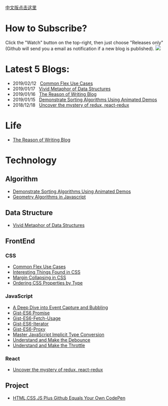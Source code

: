 [中文版点击这里](https://github.com/Terry-Su/blogs-cn)
# How to Subscribe? 
 Click the "Watch" button on the top-right, then just choose "Releases only"(Github will send you a email as notification if a new blog is published).
![](https://user-images.githubusercontent.com/23733477/55521767-b6a6d680-56b4-11e9-9ddf-87b7e2888153.gif)
# Latest 5 Blogs:
* 2019/02/12 &nbsp; [Common Flex Use Cases](https://terry-su.github.io/common-flex-use-cases)
* 2019/01/17 &nbsp; [Vivid Metaphor of Data Structures](https://terry-su.github.io/vivid-metaphor-of-data-structures)
* 2019/01/16 &nbsp; [The Reason of Writing Blog](https://terry-su.github.io/the-reason-of-writing-blog)
* 2019/01/15 &nbsp; [Demonstrate Sorting Algorithms Using Animated Demos](https://terry-su.github.io/demonstrate-sorting-algorithms-using-animated-demos)
* 2018/12/18 &nbsp; [Uncover the mystery of redux, react-redux](https://terry-su.github.io/reveal-redux-react-redux-mask)
# Life
* [The Reason of Writing Blog](https://terry-su.github.io/the-reason-of-writing-blog)
# Technology
## Algorithm
* [Demonstrate Sorting Algorithms Using Animated Demos](https://terry-su.github.io/demonstrate-sorting-algorithms-using-animated-demos)
* [Geometry Algorithms in Javascript](https://terry-su.github.io/geometry-algorithms-in-javascript)
## Data Structure
* [Vivid Metaphor of Data Structures](https://terry-su.github.io/vivid-metaphor-of-data-structures)
## FrontEnd
### CSS
* [Common Flex Use Cases](https://terry-su.github.io/common-flex-use-cases)
* [Interesting Things Found in CSS](https://terry-su.github.io/interesting-things-found-in-css)
* [Margin Collapsing in CSS](https://terry-su.github.io/margin-collapsing-in-css)
* [Ordering CSS Properties by Type](https://terry-su.github.io/ordering-css-properties-by-type)
### JavaScript
* [A Deep Dive into Event Capture and Bubbling](https://terry-su.github.io/a-deep-dive-into-event-capture-and-bubbling)
* [Gist-ES6 Promise](https://terry-su.github.io/gist-es6-promise)
* [Gist-ES6-Fetch-Usage](https://terry-su.github.io/gist-es6-fetch-usage)
* [Gist-ES6-Iterator](https://terry-su.github.io/gist-es6-iterator)
* [Gist-ES6-Proxy](https://terry-su.github.io/gist-es6-proxy)
* [Master JavaScript Implicit Type Conversion](https://terry-su.github.io/master-javascript-implicit-type-conversion)
* [Understand and Make the Debounce](https://terry-su.github.io/understand-and-make-the-debounce)
* [Understand and Make the Throttle](https://terry-su.github.io/understand-and-make-the-throttle)
### React
* [Uncover the mystery of redux, react-redux](https://terry-su.github.io/reveal-redux-react-redux-mask)
## Project
* [HTML,CSS,JS Plus Github Equals Your Own CodePen](https://terry-su.github.io/html,css,js-plus-github-equals-your-own-codepen)
